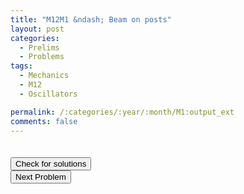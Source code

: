 ```yaml
---
title: "M12M1 &ndash; Beam on posts"
layout: post
categories:
  - Prelims
  - Problems
tags:
  - Mechanics
  - M12
  - Oscillators

permalink: /:categories/:year/:month/M1:output_ext
comments: false
---
```

<object data="2012M1M.pdf" type="application/pdf" width="100%" height="500"></object>

<div class='navbar'>
	<div float='left'><button onclick="window.location='T3.html'" style='visibility: hidden;'>Previous Problem</button></div>
	<div float='center'><button onclick="window.location='https://princetonprelim.com/prelim/28/'">Check for solutions</button></div>
	<div float='right'><button onclick="window.location='M2.html'" > Next Problem</button></div>
</div>
